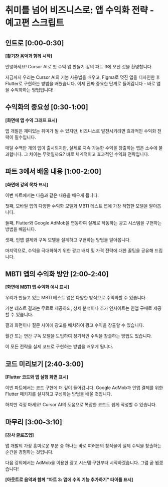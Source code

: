 # 취미를 넘어 비즈니스로: 앱 수익화 전략 - 예고편 스크립트

## 인트로 [0:00-0:30]
**[활기찬 음악과 함께 시작]**

안녕하세요! Cursor AI로 첫 수익 앱 만들기 강의 파트 3에 오신 것을 환영합니다.

지금까지 우리는 Cursor AI의 기본 사용법을 배우고, Figma로 멋진 앱을 디자인한 후 Flutter로 구현하는 방법을 배웠습니다. 이제 진짜 중요한 단계로 들어갑니다 - 바로 앱을 수익화하는 방법입니다!

## 수익화의 중요성 [0:30-1:00]
**[화면에 앱 수익 그래프 표시]**

앱 개발은 재미있는 취미가 될 수 있지만, 비즈니스로 발전시키려면 효과적인 수익화 전략이 필수입니다. 

매달 수백만 개의 앱이 출시되지만, 실제로 지속 가능한 수익을 창출하는 앱은 소수에 불과합니다. 그 차이는 무엇일까요? 바로 체계적이고 효과적인 수익화 전략입니다.

## 파트 3에서 배울 내용 [1:00-2:00]
**[화면에 강의 목차 표시]**

이번 파트에서는 다음과 같은 내용을 배우게 됩니다:

첫째, 모바일 앱의 다양한 수익화 모델과 MBTI 테스트 앱에 가장 적합한 모델을 알아봅니다.

둘째, Flutter와 Google AdMob을 연동하여 실제로 작동하는 광고 시스템을 구현하는 방법을 배웁니다.

셋째, 인앱 결제와 구독 모델을 설계하고 구현하는 방법을 알아봅니다.

마지막으로, 수익을 극대화하기 위한 광고 배치 및 가격 전략에 대한 꿀팁을 공유해 드립니다.

## MBTI 앱의 수익화 방안 [2:00-2:40]
**[화면에 MBTI 앱 수익화 예시 표시]**

우리가 만들고 있는 MBTI 테스트 앱은 다양한 방식으로 수익화할 수 있습니다.

기본 테스트 결과는 무료로 제공하되, 상세 분석이나 추가 인사이트는 인앱 구매로 제공할 수 있습니다.

결과 화면이나 질문 사이에 광고를 배치하여 광고 수익을 창출할 수 있습니다.

월간 또는 연간 구독 모델을 도입하여 정기적인 수익을 창출하는 방법도 있습니다.

이 모든 전략을 실제 코드로 구현하는 방법을 배우게 됩니다.

## 코드 미리보기 [2:40-3:00]
**[Flutter 코드와 앱 실행 화면 표시]**

이번 파트에서는 코드 구현에 더 깊이 들어갑니다. Google AdMob과 인앱 결제를 위한 Flutter 패키지를 설치하고 구성하는 방법을 배울 것입니다.

하지만 걱정 마세요! Cursor AI의 도움으로 복잡한 코드도 쉽게 작성할 수 있습니다.

## 마무리 [3:00-3:10]
**[강사 클로즈업]**

앱 개발의 가장 흥미로운 부분 중 하나는 바로 여러분의 창작물이 실제 수익을 창출하는 순간을 경험하는 것입니다.

다음 강의에서는 AdMob을 이용한 광고 시스템 구현부터 시작하겠습니다. 그럼 곧 뵙겠습니다!

**[아웃트로 음악과 함께 "파트 3: 앱에 수익 기능 추가하기" 타이틀 표시]**